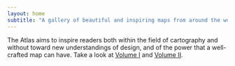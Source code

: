 ```yaml
---
layout: home
subtitle: "A gallery of beautiful and inspiring maps from around the world. Volume III is now available for pre-order!"
---
```


The Atlas aims to inspire readers both within the field of cartography and without toward new understandings of design, and of the power that a well-crafted map can have. Take a look at [Volume I](/one) and [Volume II](/two).
